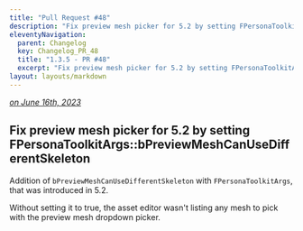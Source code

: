```yaml
---
title: "Pull Request #48"
description: "Fix preview mesh picker for 5.2 by setting FPersonaToolkitArgs::bPreviewMeshCanUseDifferentSkeleton"
eleventyNavigation:
  parent: Changelog
  key: Changelog_PR_48
  title: "1.3.5 - PR #48"
  excerpt: "Fix preview mesh picker for 5.2 by setting FPersonaToolkitArgs::bPreviewMeshCanUseDifferentSkeleton"
layout: layouts/markdown
---
```


*[on June 16th, 2023](https://github.com/combo-graph/combo-graph/pull/48)*

## Fix preview mesh picker for 5.2 by setting FPersonaToolkitArgs::bPreviewMeshCanUseDifferentSkeleton

Addition of `bPreviewMeshCanUseDifferentSkeleton` with `FPersonaToolkitArgs`, that was introduced in 5.2.

Without setting it to true, the asset editor wasn't listing any mesh to pick with the preview mesh dropdown picker.


